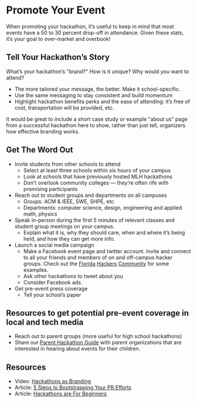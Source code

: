 # Promote Your Event

When promoting your hackathon, it’s useful to keep in mind that most events have a 50 to 30 percent drop-off in attendance. Given these stats, it’s your goal to over-market and overbook!

## Tell Your Hackathon’s Story

What’s your hackathon’s "brand?" How is it unique? Why would _you_ want to attend?

* The more tailored your message, the better. Make it school-specific.
* Use the same messaging to stay consistent and build momentum
* Highlight hackathon benefits perks and the ease of attending: it’s free of cost, transportation will be provided, etc.

It would be great to include a short case study or example "about us" page from a successful hackathon here to show, rather than just tell, organizers how effective branding works.

## Get The Word Out

* Invite students from other schools to attend
  * Select at least three schools within six hours of your campus
  * Look at schools that have previously hosted MLH hackathons
  * Don’t overlook community colleges — they’re often rife with promising participants
* Reach out to student groups and departments on all campuses
  * Groups: ACM & IEEE, SWE, SHPE, etc.
  * Departments: computer science, design, engineering and applied math, physics
* Speak in-person during the first 5 minutes of relevant classes and student group meetings on your campus.
  * Explain what it is, why they should care, when and where it’s being held, and how they can get more info.
* Launch a social media campaign
  * Make a Facebook event page and twitter account. Invite and connect to all your friends and members of on and off-campus hacker groups. Check out the [Florida](https://github.com/yashovardhan/mlh-hackathon-organizer-guide/tree/e1f777578c8c5c905dcebc5b506c1f93f4c613b4/Organizer-Timeline/2-Months-Before/floridahackers.com) [Hackers](http://floridahackers.slack.com/signup) [Community](https://www.facebook.com/groups/1023750727698510/) for some examples.
  * Ask other hackathons to tweet about you
  * Consider Facebook ads.
* Get pre-event press coverage
  * Tell your school’s paper

## Resources to get potential pre-event coverage in local and tech media

* Reach out to parent groups \(more useful for high school hackathons\)
* Share our [Parent Hackathon Guide](https://mlh.io/parent-hackathon-guide) with parent organizations that are interested in hearing about events for their children.

## Resources

* Video: [Hackathons as Branding](https://www.youtube.com/watch?v=cwJNYXlOuYo&index=20&list=PLPDgudJ_VDUdqhQldG7SqXGxaj-FiLGmP)
* Article: [5 Steps to Bootstrapping Your PR Efforts](http://moz.com/blog/5-steps-to-bootstrapping-your-pr-efforts)
* Article: [Hackathons are For Beginners](https://medium.com/@tfogo/hackathons-are-for-beginners-77a9c9c0e000)

